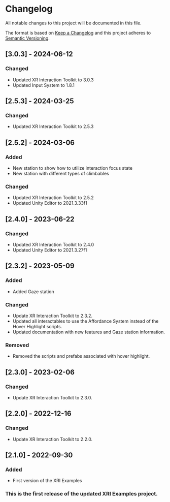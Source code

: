 # Changelog
All notable changes to this project will be documented in this file.

The format is based on [Keep a Changelog](http://keepachangelog.com/en/1.0.0/)
and this project adheres to [Semantic Versioning](http://semver.org/spec/v2.0.0.html).

<!-- Headers should be listed in this order: Added, Changed, Deprecated, Removed, Fixed, Security -->

## [3.0.3] - 2024-06-12

### Changed
- Updated XR Interaction Toolkit to 3.0.3
- Updated Input System to 1.8.1

## [2.5.3] - 2024-03-25

### Changed
 - Updated XR Interaction Toolkit to 2.5.3

## [2.5.2] - 2024-03-06

### Added
 - New station to show how to utilize interaction focus state
 - New station with different types of climbables

### Changed
 - Updated XR Interaction Toolkit to 2.5.2
 - Updated Unity Editor to 2021.3.33f1

## [2.4.0] - 2023-06-22

### Changed
 - Updated XR Interaction Toolkit to 2.4.0
 - Updated Unity Editor to 2021.3.27f1

## [2.3.2] - 2023-05-09
### Added
 - Added Gaze station

### Changed
 - Update XR Interaction Toolkit to 2.3.2.
 - Updated all interactables to use the Affordance System instead of the Hover Highlight scripts.
 - Updated documentation with new features and Gaze station information.

### Removed
- Removed the scripts and prefabs associated with hover highlight.

## [2.3.0] - 2023-02-06
### Changed
 - Update XR Interaction Toolkit to 2.3.0.

## [2.2.0] - 2022-12-16
### Changed
 - Update XR Interaction Toolkit to 2.2.0.

## [2.1.0] - 2022-09-30
### Added
 - First version of the XRI Examples

### This is the first release of the updated XRI Examples project.
